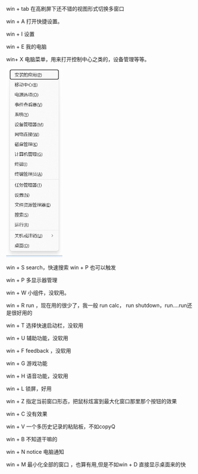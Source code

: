win + tab  在高刷屏下还不错的视图形式切换多窗口

win + A 打开快捷设置。

win + I 设置

win + E 我的电脑

win+ X 电脑菜单，用来打开控制中心之类的，设备管理等等。

<img src="https://raw.githubusercontent.com/InsHomePgup/pic_go_img/main/blog/20241230174706181.png" style="width:30%;">

win + S search，快速搜索  win + P 也可以触发

win + P 多显示器管理

win + W 小组件，没软用。

win + R  run ，现在用的很少了，我一般 run calc， run shutdown，run....run还是很好用的

win + T 选择快速启动栏，没软用

win + U 辅助功能，没软用

win + F feedback ，没软用

win + G 游戏功能

win + H 语音功能，没软用

win + L 锁屏，好用

win + Z 指定当前窗口形态，把鼠标炫富到最大化窗口那里那个按钮的效果

win + C 没有效果

win + V 一个多历史记录的粘贴板，不如copyQ

win + B  不知道干嘛的

win + N notice 电脑通知

win + M 最小化全部的窗口 ，也算有用,但是不如win + D 直接显示桌面来的快
